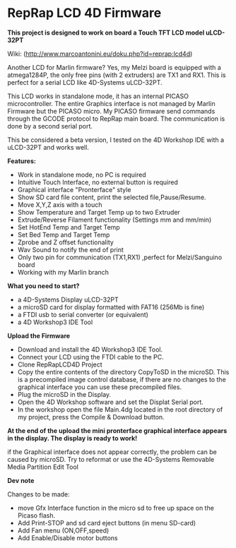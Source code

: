 # RepRap LCD 4D Firmware

**This project is designed to work on board a Touch TFT LCD model uLCD-32PT**

Wiki: (http://www.marcoantonini.eu/doku.php?id=reprap:lcd4d)

Another LCD for Marlin firmware? 
Yes, my Melzi board is equipped with a atmega1284P, the only free pins (with 2 extruders) are TX1 and RX1.
This is perfect for a serial LCD like 4D-Systems uLCD-32PT.

This LCD works in standalone mode, it has an internal PICASO microcontroller. 
The entire Graphics interface is not managed by Marlin Firmware but the PICASO micro. 
My PICASO firmware send commands through the GCODE protocol to RepRap main board. 
The communication is done by a second serial port.

This be considered a beta version, I tested on the 4D Workshop IDE with a uLCD-32PT and works well.


**Features:**
  * Work in standalone mode, no PC is required
  * Intuitive Touch Interface, no external button is required
  * Graphical interface "Pronterface" style
  * Show SD card file content, print the selected file,Pause/Resume.
  * Move X,Y,Z axis with a touch
  * Show Temperature and Target Temp up to two Extruder
  * Extrude/Reverse Filament functionality (Settings mm and mm/min)
  * Set HotEnd Temp and Target Temp
  * Set Bed Temp and Target Temp
  * Zprobe and Z offset functionality
  * Wav Sound to notify the end of print
  * Only two pin for communication (TX1,RX1) ,perfect for Melzi/Sanguino board
  * Working with my Marlin branch
  
**What you need to start?**

  * a 4D-Systems Display uLCD-32PT
  * a microSD card for display formatted with FAT16 (256Mb is fine)
  * a FTDI usb to serial converter (or equivalent)
  * a 4D Workshop3 IDE Tool
  
**Upload the Firmware**

  * Download and install the 4D Workshop3 IDE Tool.
  * Connect your LCD using the FTDI cable to the PC.
  * Clone RepRapLCD4D Project
  * Copy the entire contents of the directory CopyToSD in the microSD. 
    This is a precompiled image control database, if there are no changes to the graphical interface you can use these precompiled files.
  * Plug the microSD in the Display.
  * Open the 4D Workshop software and set the Displat Serial port.
  * In the workshop open the file Main.4dg located in the root directory of my project, press the Compile & Download button.

**At the end of the upload the mini pronterface graphical interface appears in the display. 
The display is ready to work!**

if the Graphical interface does not appear correctly, the problem can be caused by microSD. 
Try to reformat or use the 4D-Systems Removable Media Partition Edit Tool

**Dev note**

Changes to be made:

  * move Gfx Interface function in the micro sd to free up space on the Picaso flash.
  * Add Print-STOP and sd card eject buttons (in menu SD-card)
  * Add Fan menu (ON,OFF,speed)
  * Add Enable/Disable motor buttons
